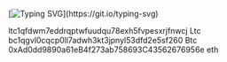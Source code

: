 [![Typing SVG](https://readme-typing-svg.demolab.com?font=Arial&weight=500&size=23&duration=1578&pause=1000&color=1ACF67&width=435&height=60&lines=Lemme+quickly+Introduce+myself+to+y'all;I'm+Labib+%7C+Tech+enthusiasts+;I'm+interested+In+machine+learning+;My+primary+Frameworks+are+;Django+Flask+etc;I'm+a+web+developer+%7C+python+developer+;That's+it!;Bye!)](https://git.io/typing-svg)

ltc1qfdwm7eddrqptwfuudqu78exh5fvpesxrjfnwcj Ltc
bc1qgvl0cqcp0ll7adwh3kt3jpnyl53dfd2e5sf260 Btc
0xAd0dd9890a61eB4f273ab758693C43562676956e eth
